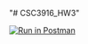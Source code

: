 "# CSC3916_HW3" 

[![Run in Postman](https://run.pstmn.io/button.svg)](https://app.getpostman.com/run-collection/f71e9e9f11eb60c88cf4#?env%5BHomework2%5D=W3sia2V5IjoidG9rZW4iLCJ2YWx1ZSI6IkpXVCBleUpoYkdjaU9pSklVekkxTmlJc0luUjVjQ0k2SWtwWFZDSjkuZXlKcFpDSTZJakZtTm1Wak5qSmhPVFJoT1dNM05HSmlPR0UxTldaaVltUTNNRGxrTXpKa1lUZ3pNelE1T0dVaUxDSjFjMlZ5Ym1GdFpTSTZJbFJ5WVcwaUxDSnBZWFFpT2pFMk1UUTBORGMxT1RoOS5GWldlVkJvXzBPQm1NUlUwcUFZazBkSzlPcnZlRzVrUXNsQTFDOGlWWTNZIiwiZW5hYmxlZCI6dHJ1ZX0seyJrZXkiOiJ7e3Rva2VufX0iLCJ2YWx1ZSI6Impzb24uYm9keS50b2tlbiIsImVuYWJsZWQiOnRydWV9XQ==)
